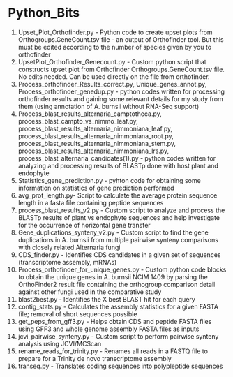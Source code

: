 # Python_Bits
1. Upset_Plot_Orthofinder.py - Python code to create upset plots from Orthogroups.GeneCount.tsv file - an output of Orthofinder tool. But this must be edited according to the number of species given by you to orthofinder
2. UpsetPlot_Orthofinder_Genecount.py - Custom python script that constructs upset plot from Orthofinder Orthogroups.GeneCount.tsv file. No edits needed. Can be used directly on the file from orthofinder.
3. Process_orthofinder_Results_correct.py, Unique_genes_annot.py, Process_orthofinder_genedup.py - python codes written for processing orthofinder results and gaining some relevant details for my study from them (using annotation of A. burnsii without RNA-Seq support)
4. Process_blast_results_alternaria_camptotheca.py, process_blast_campto_vs_nimmo_leaf.py, process_blast_results_alternaria_nimmoniana_leaf.py, process_blast_results_alternaria_nimmoniana_root.py, process_blast_results_alternaria_nimmoniana_stem.py, process_blast_results_alternaria_nimmoniana_lrs.py, process_blast_alternaria_candidates(1).py - python codes written for analyzing and processing results of BLASTp done with host plant and endophyte
5. Statistics_gene_prediction.py - pyhton code for obtaining some information on statistics of gene prediction performed
6. avg_prot_length.py- Script to calculate the average protein sequence length in a fasta file containing peptide sequences
7. process_blast_results_v2.py - Custom script to analyze and process the BLASTp results of plant vs endophyte sequences and help investigate for the occurrence of horizontal gene transfer
8. Gene_duplications_synteny_v2.py - Custom script to find the gene duplications in A. burnsii from multiple pairwise synteny comparisons with closely related Alternaria fungi
9. CDS_finder.py - Identifies CDS candidates in a given set of sequences (transcriptome assembly, mRNAs)
10. Process_orthofinder_for_unique_genes.py - Custom python code blocks to obtain the unique genes in A. burnsii NCIM 1409 by parsing the OrthoFinder2 result file containing the orthogroup comparison detail against other fungi used in the comparative study
11. blast2best.py - Identifies the X best BLAST hit for each query
12. contig_stats.py - Calculates the assembly statistics for a given FASTA file; removal of short sequences possible
13. get_peps_from_gff3.py - Helps obtain CDS and peptide FASTA files using GFF3 and whole genome assembly FASTA files as inputs
14. jcvi_pairwise_synteny.py - Custom script to perform pairwise synteny analysis using JCVI/MCScan
15. rename_reads_for_trinity.py - Renames all reads in a FASTQ file to prepare for a Trinity de novo transcriptome assembly
16. transeq.py - Translates coding sequences into polypleptide sequences
